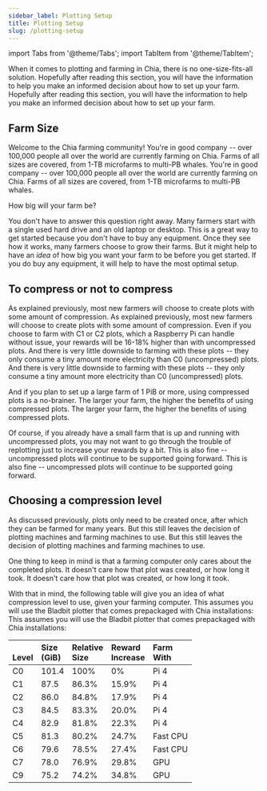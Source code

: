 ```yaml
---
sidebar_label: Plotting Setup
title: Plotting Setup
slug: /plotting-setup
---
```


import Tabs from '@theme/Tabs';
import TabItem from '@theme/TabItem';

When it comes to plotting and farming in Chia, there is no one-size-fits-all solution. Hopefully after reading this section, you will have the information to help you make an informed decision about how to set up your farm. Hopefully after reading this section, you will have the information to help you make an informed decision about how to set up your farm.

## Farm Size

Welcome to the Chia farming community! You're in good company -- over 100,000 people all over the world are currently farming on Chia. Farms of all sizes are covered, from 1-TB microfarms to multi-PB whales. You're in good company -- over 100,000 people all over the world are currently farming on Chia. Farms of all sizes are covered, from 1-TB microfarms to multi-PB whales.

How big will your farm be?

You don't have to answer this question right away. Many farmers start with a single used hard drive and an old laptop or desktop. This is a great way to get started because you don't have to buy any equipment. Once they see how it works, many farmers choose to grow their farms. But it might help to have an _idea_ of how big you want your farm to be before you get started. If you do buy any equipment, it will help to have the most optimal setup.

## To compress or not to compress

As explained previously, most new farmers will choose to create plots with some amount of compression. As explained previously, most new farmers will choose to create plots with some amount of compression. Even if you choose to farm with C1 or C2 plots, which a Raspberry Pi can handle without issue, your rewards will be 16-18% higher than with uncompressed plots. And there is very little downside to farming with these plots -- they only consume a tiny amount more electricity than C0 (uncompressed) plots. And there is very little downside to farming with these plots -- they only consume a tiny amount more electricity than C0 (uncompressed) plots.

And if you plan to set up a large farm of 1 PiB or more, using compressed plots is a no-brainer. The larger your farm, the higher the benefits of using compressed plots. The larger your farm, the higher the benefits of using compressed plots.

Of course, if you already have a small farm that is up and running with uncompressed plots, you may not want to go through the trouble of replotting just to increase your rewards by a bit. This is also fine -- uncompressed plots will continue to be supported going forward. This is also fine -- uncompressed plots will continue to be supported going forward.

## Choosing a compression level

As discussed previously, plots only need to be created once, after which they can be farmed for many years. But this still leaves the decision of plotting machines and farming machines to use. But this still leaves the decision of plotting machines and farming machines to use.

One thing to keep in mind is that a farming computer only cares about the completed plots. It doesn't care how that plot was created, or how long it took. It doesn't care how that plot was created, or how long it took.

With that in mind, the following table will give you an idea of what compression level to use, given your farming computer. This assumes you will use the Bladbit plotter that comes prepackaged with Chia installations: This assumes you will use the Bladbit plotter that comes prepackaged with Chia installations:

| <br />Level | Size <br />(GiB) | Relative <br />Size | Reward <br />Increase | Farm <br /> With |
|:----------------- |:---------------------- |:------------------------- |:--------------------------- |:---------------------- |
| C0                | 101.4                  | 100%                      | 0%                          | Pi 4                   |
| C1                | 87.5                   | 86.3%                     | 15.9%                       | Pi 4                   |
| C2                | 86.0                   | 84.8%                     | 17.9%                       | Pi 4                   |
| C3                | 84.5                   | 83.3%                     | 20.0%                       | Pi 4                   |
| C4                | 82.9                   | 81.8%                     | 22.3%                       | Pi 4                   |
| C5                | 81.3                   | 80.2%                     | 24.7%                       | Fast CPU               |
| C6                | 79.6                   | 78.5%                     | 27.4%                       | Fast CPU               |
| C7                | 78.0                   | 76.9%                     | 29.8%                       | GPU                    |
| C9                | 75.2                   | 74.2%                     | 34.8%                       | GPU                    |
